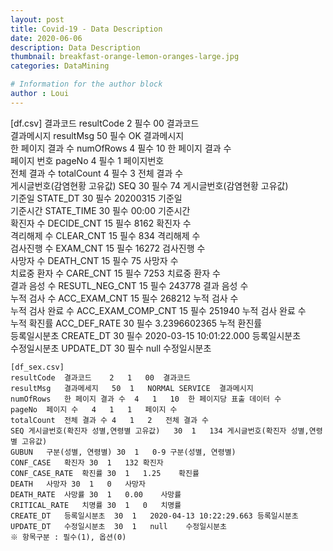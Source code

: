 ```yaml
---
layout: post
title: Covid-19 - Data Description
date: 2020-06-06
description: Data Description
thumbnail: breakfast-orange-lemon-oranges-large.jpg 
categories: DataMining

# Information for the author block
author : Loui
---
```



   [df.csv]
    결과코드	resultCode	2	필수	00	결과코드  
    결과메시지	resultMsg	50	필수	OK	결과메시지  
    한 페이지 결과 수	numOfRows	4	필수	10	한 페이지 결과 수  
    페이지 번호	pageNo	4	필수	1	페이지번호  
    전체 결과 수	totalCount	4	필수	3	전체 결과 수  
    게시글번호(감염현황 고유값)	SEQ	30	필수	74	게시글번호(감염현황 고유값)  
    기준일	STATE_DT	30	필수	20200315	기준일  
    기준시간	STATE_TIME	30	필수	00:00	기준시간  
    확진자 수	DECIDE_CNT	15	필수	8162	확진자 수  
    격리해제 수	CLEAR_CNT	15	필수	834	격리해제 수  
    검사진행 수	EXAM_CNT	15	필수	16272	검사진행 수  
    사망자 수	DEATH_CNT	15	필수	75	사망자 수  
    치료중 환자 수	CARE_CNT	15	필수	7253	치료중 환자 수  
    결과 음성 수	RESUTL_NEG_CNT	15	필수	243778	결과 음성 수  
    누적 검사 수	ACC_EXAM_CNT	15	필수	268212	누적 검사 수  
    누적 검사 완료 수	ACC_EXAM_COMP_CNT	15	필수	251940	누적 검사 완료 수  
    누적 확진률	ACC_DEF_RATE	30	필수	3.2396602365	누적 환진률  
    등록일시분초	CREATE_DT	30	필수	2020-03-15 10:01:22.000	등록일시분초  
    수정일시분초	UPDATE_DT	30	필수	null	수정일시분초  

    [df_sex.csv]
    resultCode	결과코드	2	1	00	결과코드  
    resultMsg	결과메세지	50	1	NORMAL SERVICE	결과메시지  
    numOfRows	한 페이지 결과 수	4	1	10	한 페이지당 표출 데이터 수  
    pageNo	페이지 수	4	1	1	페이지 수  
    totalCount	전체 결과 수	4	1	2	전체 결과 수  
    SEQ	게시글번호(확진자 성별,연령별 고유값)	30	1	134	게시글번호(확진자 성별,연령별 고유값)  
    GUBUN	구분(성별, 연령별)	30	1	0-9	구분(성별, 연령별)  
    CONF_CASE	확진자	30	1	132	확진자  
    CONF_CASE_RATE	확진률	30	1	1.25	확진률  
    DEATH	사망자	30	1	0	사망자  
    DEATH_RATE	사망률	30	1	0.00	사망률  
    CRITICAL_RATE	치명률	30	1	0	치명률  
    CREATE_DT	등록일시분초	30	1	2020-04-13 10:22:29.663	등록일시분초  
    UPDATE_DT	수정일시분초 	30	1	null	수정일시분초   
    ※ 항목구분 : 필수(1), 옵션(0)
